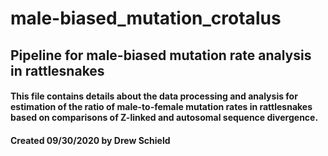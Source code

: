 # male-biased_mutation_crotalus

## Pipeline for male-biased mutation rate analysis in rattlesnakes

#### This file contains details about the data processing and analysis for estimation of the ratio of male-to-female mutation rates in rattlesnakes based on comparisons of Z-linked and autosomal sequence divergence. 
#### Created 09/30/2020 by Drew Schield
